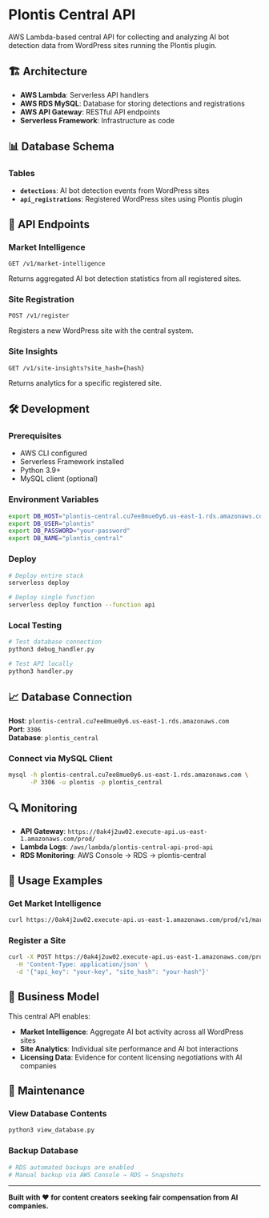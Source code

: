 # Plontis Central API

AWS Lambda-based central API for collecting and analyzing AI bot detection data from WordPress sites running the Plontis plugin.

## 🏗️ Architecture

- **AWS Lambda**: Serverless API handlers
- **AWS RDS MySQL**: Database for storing detections and registrations
- **AWS API Gateway**: RESTful API endpoints
- **Serverless Framework**: Infrastructure as code

## 📊 Database Schema

### Tables

- **`detections`**: AI bot detection events from WordPress sites
- **`api_registrations`**: Registered WordPress sites using Plontis plugin

## 🚀 API Endpoints

### Market Intelligence
```
GET /v1/market-intelligence
```
Returns aggregated AI bot detection statistics from all registered sites.

### Site Registration  
```
POST /v1/register
```
Registers a new WordPress site with the central system.

### Site Insights
```
GET /v1/site-insights?site_hash={hash}
```
Returns analytics for a specific registered site.

## 🛠️ Development

### Prerequisites
- AWS CLI configured
- Serverless Framework installed
- Python 3.9+
- MySQL client (optional)

### Environment Variables
```bash
export DB_HOST="plontis-central.cu7ee8mue0y6.us-east-1.rds.amazonaws.com"
export DB_USER="plontis"
export DB_PASSWORD="your-password"
export DB_NAME="plontis_central"
```

### Deploy
```bash
# Deploy entire stack
serverless deploy

# Deploy single function
serverless deploy function --function api
```

### Local Testing
```bash
# Test database connection
python3 debug_handler.py

# Test API locally
python3 handler.py
```

## 📈 Database Connection

**Host**: `plontis-central.cu7ee8mue0y6.us-east-1.rds.amazonaws.com`  
**Port**: `3306`  
**Database**: `plontis_central`

### Connect via MySQL Client
```bash
mysql -h plontis-central.cu7ee8mue0y6.us-east-1.rds.amazonaws.com \
      -P 3306 -u plontis -p plontis_central
```

## 🔍 Monitoring

- **API Gateway**: `https://0ak4j2uw02.execute-api.us-east-1.amazonaws.com/prod/`
- **Lambda Logs**: `/aws/lambda/plontis-central-api-prod-api`
- **RDS Monitoring**: AWS Console → RDS → plontis-central

## 📝 Usage Examples

### Get Market Intelligence
```bash
curl https://0ak4j2uw02.execute-api.us-east-1.amazonaws.com/prod/v1/market-intelligence
```

### Register a Site
```bash
curl -X POST https://0ak4j2uw02.execute-api.us-east-1.amazonaws.com/prod/v1/register \
  -H 'Content-Type: application/json' \
  -d '{"api_key": "your-key", "site_hash": "your-hash"}'
```

## 🏢 Business Model

This central API enables:
- **Market Intelligence**: Aggregate AI bot activity across all WordPress sites
- **Site Analytics**: Individual site performance and AI bot interactions
- **Licensing Data**: Evidence for content licensing negotiations with AI companies

## 🔧 Maintenance

### View Database Contents
```bash
python3 view_database.py
```

### Backup Database
```bash
# RDS automated backups are enabled
# Manual backup via AWS Console → RDS → Snapshots
```

---

**Built with ❤️ for content creators seeking fair compensation from AI companies.**

